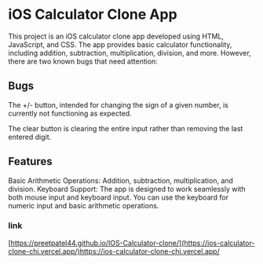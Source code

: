 <b><h1>iOS Calculator Clone App</h1></b>
This project is an iOS calculator clone app developed using HTML, JavaScript, and CSS. The app provides basic calculator functionality, including addition, subtraction, multiplication, division, and more. However, there are two known bugs that need attention:

<b><h2>Bugs</h2></b>
The +/- button, intended for changing the sign of a given number, is currently not functioning as expected.

The clear button is clearing the entire input rather than removing the last entered digit.

<b><h2>Features</h2></b>
Basic Arithmetic Operations: Addition, subtraction, multiplication, and division.
Keyboard Support: The app is designed to work seamlessly with both mouse input and keyboard input. You can use the keyboard for numeric input and basic arithmetic operations.

<b><h3>link</h3></b>
[https://preetpatel44.github.io/IOS-Calculator-clone/](https://ios-calculator-clone-chi.vercel.app/)https://ios-calculator-clone-chi.vercel.app/
